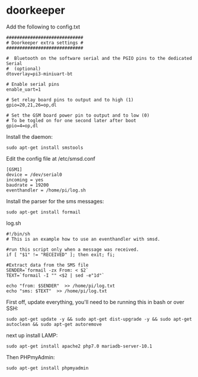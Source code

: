 # doorkeeper

Add the following to config.txt

```
#############################
# Doorkeeper extra settings #
#############################  

#  Bluetooth on the software serial and the PGIO pins to the dedicated Serial
#  (optional)
dtoverlay=pi3-miniuart-bt

# Enable serial pins
enable_uart=1

# Set relay board pins to output and to high (1)
gpio=20,21,26=op,dl

# Set the GSM board power pin to output and to low (0)
# To be togled on for one second later after boot 
gpio=4=op,dl

```


Install the daemon:


```
sudo apt-get install smstools
```

Edit the config file at /etc/smsd.conf

```
[GSM1]
device = /dev/serial0 
incoming = yes
baudrate = 19200
eventhandler = /home/pi/log.sh
```


Install the parser for the sms messages:


```
sudo apt-get install formail
```


log.sh
```
#!/bin/sh
# This is an example how to use an eventhandler with smsd.

#run this script only when a message was received.
if [ "$1" != "RECEIVED" ]; then exit; fi;

#Extract data from the SMS file
SENDER=`formail -zx From: < $2`
TEXT=`formail -I "" <$2 | sed -e"1d"`

echo "from: $SENDER"  >> /home/pi/log.txt
echo "sms: $TEXT"  >> /home/pi/log.txt
```


First off, update everything, you'll need to be running this in bash or over SSH:
```
sudo apt-get update -y && sudo apt-get dist-upgrade -y && sudo apt-get autoclean && sudo apt-get autoremove
```
next up install LAMP:
```
sudo apt-get install apache2 php7.0 mariadb-server-10.1
```
Then PHPmyAdmin:
```
sudo apt-get install phpmyadmin
```
